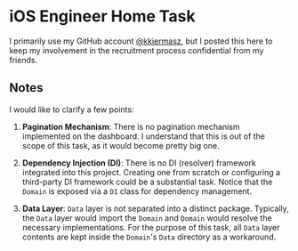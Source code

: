 # iOS Engineer Home Task

I primarily use my GitHub account [@kkiermasz](https://github.com/kkiermasz), but I posted this here to keep my involvement in the recruitment process confidential from my friends.

## Notes

I would like to clarify a few points:

1. **Pagination Mechanism**: There is no pagination mechanism implemented on the dashboard. I understand that this is out of the scope of this task, as it would become pretty big one.

2. **Dependency Injection (DI)**: There is no DI (resolver) framework integrated into this project. Creating one from scratch or configuring a third-party DI framework could be a substantial task. Notice that the `Domain` is exposed via a `DI` class for dependency management.

3. **Data Layer**: `Data` layer is not separated into a distinct package. Typically, the `Data` layer would import the `Domain` and `Domain` would resolve the necessary implementations. For the purpose of this task, all `Data` layer contents are kept inside the `Domain`'s `Data` directory as a workaround.

